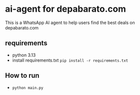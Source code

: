 # ai-agent for depabarato.com
This is a WhatsApp AI agent to help users find the best deals on depabarato.com

## requirements
- python 3.13
- install requirements.txt `pip install -r requirements.txt`

## How to run
- `python main.py`